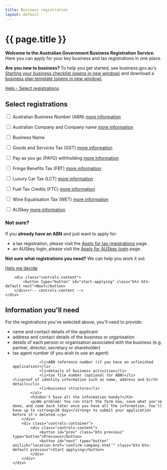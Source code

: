 ```yaml
---
title: Business registration
layout: default
---
```

<h1 id="heading" tabindex="-1">{{ page.title }}</h1>
<p><strong>Welcome to the Australian Government Business Registration Service.</strong> <br>Here you can apply for your key business and tax registrations in one place.</p>
<p><strong>Are you new to business? </strong>To help you get started, see business.gov.au's <a href="https://www.business.gov.au/Info/Plan-and-Start/Templates-and-tools/Checklists/Starting-your-business-checklist" target="_blank">Starting your business checklist <span class="visuallyhidden">(opens in new window)</span></a> and download a <a href="https://www.business.gov.au/info/plan-and-start/templates-and-tools/business-plan-template-and-guide" target="_blank">business plan template <span class="visuallyhidden">(opens in new window)</span></a>.</p>
<a class="cd-btn help" href="#help-selectregistrationsdescription"><span>Help - Select registrations</span></a>
<p></p>
<div id="select-registrations" class="sub-section-container sub-section-open">
	<h2>Select registrations</h2>
	<div class="sub-section-content">
		<div class="grid-row custom-controls clearfix">
			<div class="col6">
				<p>
					<input id="abn" type="checkbox" value="abn">
					<label class="has-help" for="abn">Australian Business Number (ABN)&nbsp;<a class="cd-btn help" href="#"><span>more information</span></a></label>
				</p>
				<p>
					<input id="co" type="checkbox" value="co">
					<label for="co">Australian Company and Company name&nbsp;<a class="cd-btn help" href="#"><span>more information</span></a></label>
				</p>
				<p>
					<input id="bn" type="checkbox" value="bn">
					<label class="has-help" for="bn">Business Name</label>
				</p>
				<p>
					<input id="gst" type="checkbox" value="gst">
					<label for="gst">Goods and Services Tax (GST)&nbsp;<a class="cd-btn help" href="#"><span>more information</span></a></label>
				</p>
				<p>
					<input id="payg" type="checkbox" value="payg">
					<label class="has-help" for="payg">Pay as you go (PAYG) withholding&nbsp;<a class="cd-btn help" href="#"><span>more information</span></a></label>
				</p>
			</div><!-- col -->
			<div class="col6 last">
				<p>
					<input id="fbt" type="checkbox" value="fbt">
					<label class="has-help" for="fbt">Fringe Benefits Tax (FBT)&nbsp;<a class="cd-btn help" href="#"><span>more information</span></a></label>
				</p>
				<p>
					<input id="lct" type="checkbox" value="lct">
					<label class="has-help" for="lct">Luxury Car Tax (LCT)&nbsp;<a class="cd-btn help" href="#"><span>more information</span></a></label>
				</p>
				<p>
					<input id="ftc" type="checkbox" value="ftc">
					<label class="has-help" for="ftc">Fuel Tax Credits (FTC)&nbsp;<a class="cd-btn help" href="#"><span>more information</span></a></label>
				</p>
				<p>
					<input id="wet" type="checkbox" value="wet">
					<label class="has-help" for="wet">Wine Equalisation Tax (WET)&nbsp;<a class="cd-btn help" href="#"><span>more information</span></a></label>
				</p>
				<p>
					<input id="auskey" type="checkbox" value="auskey">
					<label for="auskey">AUSkey&nbsp;<a class="cd-btn help" href="#"><span>more information</span></a></label>
				</p>
			</div><!-- col -->
		</div><!-- grid-row -->
				<div class="registration-tip">
			<h3>Not sure?</h3>
			<p>If you <strong>already have an ABN</strong> and just want to apply for:</p>
			<ul><li>a tax registration, please visit the <a href="#" target="_blank">Apply for tax registrations</a> page.</li>
			<li>an AUSkey login, please visit the <a href="#" target="_blank">Apply for AUSkey login</a> page.</li></ul>
			<strong>Not sure what registrations you need?</strong> We can help you work it out.
			<p>
				<a href="help-me-decide/eligibility.html">Help me decide</a>
			</p>
		</div>

		<div class="controls-content">
			<button type="button" id="start-applying" class="btn btn-default next">Next</button>
		</div><!-- controls-content -->
	</div>
</div>
<div class="sub-section-container">
	<h2>Information you'll need</h2>
	<div class="sub-section-content">
		<div>
			<p>For the registrations you've selected above, you'll need to provide:</p> 
			<ul>
				<li>name and contact details of the applicant</li>
				<li>address and contact details of the business or organisation</li>
				<li>details of each person or organisation associated with the business (e.g. partner, director, secretary or shareholder)</li>
				<li>tax agent number (if you wish to use an agent)</li>

				<li>ABN reference number (if you have an unfinished application)</li>
				<li>details of business activities</li>
				<li>tax file number (optional for ABN)</li>                    <li>proof of identity information such as name, address and birth details</li>
				<li>business structure</li> 
			</ul>
			<h3>Don't have all the information handy?</h3>
			<p>No problem! You can start the form now, save what you've done, and come back later once you have all the information. You'll have up to <strong>28 days</strong> to submit your application before it's deleted.</p> 
		</div>
		<div class="controls-container">
			<div class="controls-content">
				<button id="prev" class="btn previous" type="button">Previous</button>
				<button id="next" type="button" onclick="location.href='confirm-company.html'" class="btn btn-default previous">Start applying</button>
			</div>
		</div>
	</div>
</div>

<script type="text/javascript">
	$(document).ready(function () {
	
		navigationWithinPage();
		initSaveForLater();

	
		var qryStr = getUrlVars();
		if (qryStr.type !== undefined) {
			$(qryStr.type.split(',')).each(function(i, str) {
				$('#' + str).prop('checked', true);
			});
		}
		
		$("#start-applying").click(function() {
			
		});
	
		$("#next").click(function (e) {
			e.preventDefault();
			var queryString = "";

			if ($("#co").prop("checked") && $("#gst").prop("checked")) {
				queryString = "type=co,gst";
			} else if ($("#co").prop("checked")) {
				queryString = "type=co";
			} else if ($("#gst").prop("checked")) {
				queryString = "type=gst";
			}

			if ($("#abn").prop("checked")) {

				if (queryString.length == 0) {
					queryString = "type=abn";
				}
				else {
					queryString += ",abn";
				}
			}

			document.location = "entitlement.html?" + queryString;
		});
	});

	/* Drop down settings menu */
	$("nav").accessibleMegaMenu({
		/* prefix for generated unique id attributes, which are required to indicate aria-owns, aria-controls and aria-labelledby */
		uuidPrefix: "accessible-megamenu",
		/* css class used to define the megamenu styling */
		menuClass: "nav-menu",
		/* css class for a top-level navigation item in the megamenu */
		topNavItemClass: "nav-item",
		/* css class for a megamenu panel */
		panelClass: "sub-nav",
		/* css class for a group of items within a megamenu panel */
		panelGroupClass: "sub-nav-group",
		/* css class for the hover state */
		hoverClass: "hover",
		/* css class for the focus state */
		focusClass: "focus",
		/* css class for the open state */
		openClass: "open"
	});
</script>

